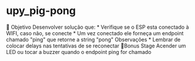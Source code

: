 # upy_pig-pong
🎯 Objetivo  Desenvolver solução que: * Verifique se o ESP esta conectado à WIFI, caso não, se conecte * Um vez conectado ele forneça um endpoint chamado "ping" que retorne a string "pong"  Observações * Lembrar de colocar delays nas tentativas de se reconectar  🧸Bonus Stage  Acender um LED ou tocar a buzzer quando o endpoint ping for chamado 
